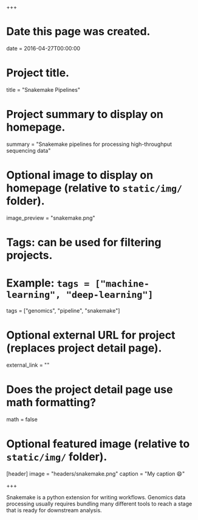 +++
# Date this page was created.
date = 2016-04-27T00:00:00

# Project title.
title = "Snakemake Pipelines"

# Project summary to display on homepage.
summary = "Snakemake pipelines for processing high-throughput sequencing data"

# Optional image to display on homepage (relative to `static/img/` folder).
image_preview = "snakemake.png"

# Tags: can be used for filtering projects.
# Example: `tags = ["machine-learning", "deep-learning"]`
tags = ["genomics", "pipeline", "snakemake"]

# Optional external URL for project (replaces project detail page).
external_link = ""

# Does the project detail page use math formatting?
math = false

# Optional featured image (relative to `static/img/` folder).
[header]
image = "headers/snakemake.png"
caption = "My caption :smile:"

+++

Snakemake is a python extension for writing workflows. Genomics data processing usually requires bundling many different tools to reach a stage that is ready for downstream analysis.


